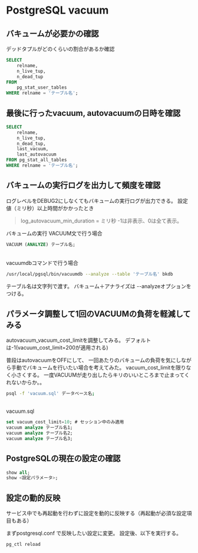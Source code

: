 PostgreSQL vacuum
===

## バキュームが必要かの確認
デッドタプルがどのくらいの割合があるか確認

``` sql
SELECT
	relname,
	n_live_tup,
	n_dead_tup
FROM 
	pg_stat_user_tables 
WHERE relname = 'テーブル名';
```

## 最後に行ったvacuum, autovacuumの日時を確認

``` sql
SELECT
	relname,
	n_live_tup,
	n_dead_tup,
	last_vacuum,
	last_autovacuum
FROM pg_stat_all_tables
WHERE relname = 'テーブル名';
```

## バキュームの実行ログを出力して頻度を確認
ログレベルをDEBUG2にしなくてもバキュームの実行ログが出力できる。
設定値（ミリ秒）以上時間がかかったとき
> log_autovacuum_min_duration = ミリ秒
-1は非表示、0は全て表示。


バキュームの実行
VACUUM文で行う場合

``` sql
VACUUM (ANALYZE) テーブル名;
```
<br>
vacuumdbコマンドで行う場合

``` sh
/usr/local/pgsql/bin/vacuumdb --analyze --table 'テーブル名' bkdb
```
テーブル名は文字列で渡す。
バキューム＋アナライズは --analyzeオプションをつける。


## パラメータ調整して1回のVACUUMの負荷を軽減してみる
autovacuum_vacuum_cost_limitを調整してみる。
デフォルトは-1(vacuum_cost_limit=200が適用される)

普段はautovacuumをOFFにして、
一回あたりのバキュームの負荷を気にしながら手動でバキュームを行いたい場合を考えてみた。
vacuum_cost_limitを限りなく小さくする。
一度VACUUMが走り出したらキリのいいところまで止まってくれないからか。。

``` sh
psql -f 'vacuum.sql' データベース名;
```
<br>
vacuum.sql

``` sql
set vacuum_cost_limit=10; # セッション中のみ適用
vacuum analyze テーブル名1;
vacuum analyze テーブル名2;
vacuum analyze テーブル名3;
```

## PostgreSQLの現在の設定の確認

``` sql
show all;
show <設定パラメータ>;
```

## 設定の動的反映
サービス中でも再起動を行わずに設定を動的に反映する（再起動が必須な設定項目もある）

まずpostgresql.conf で反映したい設定に変更。
設定後、以下を実行する。

``` sh
pg_ctl reload
```


